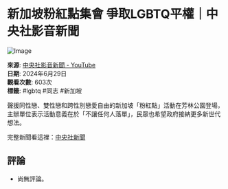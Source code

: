 # 新加坡粉紅點集會 爭取LGBTQ平權｜中央社影音新聞

![Image](https://yt3.ggpht.com/47uCMLBu02dtqAHpdnAIbhvW4ADt7R5UmnQKCexLl-6g2nsk3an4-SuI6CvwSVY1x1u-Zkwfkw=s48-c-k-c0x00ffffff-no-rj)

**來源**: [中央社影音新聞 - YouTube](https://www.youtube.com/channel/UC7ymKGCl6EVLh7z6sq7TBZA)  
**日期**: 2024年6月29日  
**觀看次數**: 603次  
**標籤**: #lgbtq #同志 #新加坡  

聲援同性戀、雙性戀和跨性別戀愛自由的新加坡「粉紅點」活動在芳林公園登場，主辦單位表示活動意義在於「不讓任何人落單」，民眾也希望政府接納更多新世代想法。  

完整新聞看這裡：[中央社新聞](https://www.cna.com.tw/news/aopl/202406290250.aspx)  

## 評論

* 尚無評論。